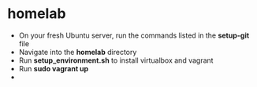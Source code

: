 # homelab
* On your fresh Ubuntu server, run the commands listed in the **setup-git** file
* Navigate into the **homelab** directory
* Run **setup_environment.sh** to install virtualbox and vagrant
* Run **sudo vagrant up**
* 
  
